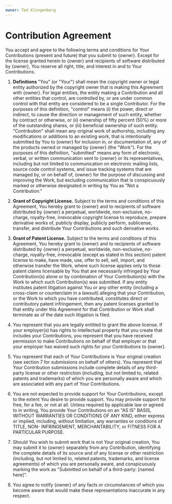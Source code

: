 ```yaml
---
owner: Ted Klingenberg
---
```


# Contribution Agreement

You accept and agree to the following terms and conditions for Your Contributions (present and future) that you submit
to {owner}. Except for the license granted herein to {owner} and recipients of software distributed by {owner}, You
reserve all right, title, and interest in and to Your Contributions.

1. **Definitions** "You" (or "Your") shall mean the copyright owner or legal entity authorized by the copyright owner
   that is making this Agreement with {owner}. For legal entities, the entity making a Contribution and all other
   entities that control, are controlled by, or are under common control with that entity are considered to be a single
   Contributor. For the purposes of this definition, "control" means (i) the power, direct or indirect, to cause the
   direction or management of such entity, whether by contract or otherwise, or (ii) ownership of fifty percent (50%) or
   more of the outstanding shares, or (iii) beneficial ownership of such entity. "Contribution" shall mean any original
   work of authorship, including any modifications or additions to an existing work, that is intentionally submitted by
   You to {owner} for inclusion in, or documentation of, any of the products owned or managed by {owner} (the "Work").
   For the purposes of this definition, "submitted" means any form of electronic, verbal, or written communication sent
   to {owner} or its representatives, including but not limited to communication on electronic mailing lists, source
   code control systems, and issue tracking systems that are managed by, or on behalf of, {owner} for the purpose of
   discussing and improving the Work, but excluding communication that is conspicuously marked or otherwise designated
   in writing by You as "Not a Contribution."

2. **Grant of Copyright License.** Subject to the terms and conditions of this Agreement, You hereby grant to {owner}
   and to recipients of software distributed by {owner} a perpetual, worldwide, non-exclusive, no-charge, royalty-free,
   irrevocable copyright license to reproduce, prepare derivative works of, publicly display, publicly perform,
   sublicense, transfer, and distribute Your Contributions and such derivative works.

3. **Grant of Patent License.** Subject to the terms and conditions of this Agreement, You hereby grant to {owner} and
   to recipients of software distributed by {owner} a perpetual, worldwide, non-exclusive, no-charge, royalty-free,
   irrevocable (except as stated in this section) patent license to make, have made, use, offer to sell, sell, import,
   and otherwise transfer the Work, where such license applies only to those patent claims licensable by You that are
   necessarily infringed by Your Contribution(s) alone or by combination of Your Contribution(s) with the Work to which
   such Contribution(s) was submitted. If any entity institutes patent litigation against You or any other entity
   (including a cross-claim or counterclaim in a lawsuit) alleging that your Contribution, or the Work to which you have
   contributed, constitutes direct or contributory patent infringement, then any patent licenses granted to that entity
   under this Agreement for that Contribution or Work shall terminate as of the date such litigation is filed.

4. You represent that you are legally entitled to grant the above license. If your employer(s) has rights to
   intellectual property that you create that includes your Contributions, you represent that you have received
   permission to make Contributions on behalf of that employer or that your employer has waived such rights for your
   Contributions to {owner}.

5. You represent that each of Your Contributions is Your original creation (see section 7 for submissions on behalf of
   others). You represent that Your Contribution submissions include complete details of any third-party license or
   other restriction (including, but not limited to, related patents and trademarks) of which you are personally aware
   and which are associated with any part of Your Contributions.

6. You are not expected to provide support for Your Contributions, except to the extent You desire to provide support.
   You may provide support for free, for a fee, or not at all. Unless required by applicable law or agreed to in
   writing, You provide Your Contributions on an "AS IS" BASIS, WITHOUT WARRANTIES OR CONDITIONS OF ANY KIND, either
   express or implied, including, without limitation, any warranties or conditions of TITLE, NON- INFRINGEMENT,
   MERCHANTABILITY, or FITNESS FOR A PARTICULAR PURPOSE.

7. Should You wish to submit work that is not Your original creation, You may submit it to {owner} separately from any
   Contribution, identifying the complete details of its source and of any license or other restriction (including, but
   not limited to, related patents, trademarks, and license agreements) of which you are personally aware, and
   conspicuously marking the work as "Submitted on behalf of a third-party: [named here]".

8. You agree to notify {owner} of any facts or circumstances of which you become aware that would make these
   representations inaccurate in any respect.
